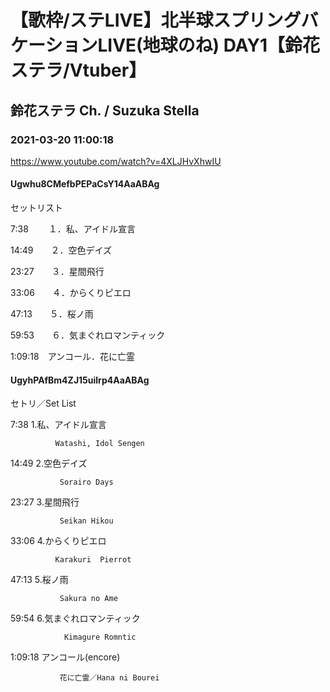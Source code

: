 # 【歌枠/ステLIVE】北半球スプリングバケーションLIVE(地球のね) DAY1【鈴花ステラ/Vtuber】

## 鈴花ステラ Ch. / Suzuka Stella

### 2021-03-20 11:00:18

https://www.youtube.com/watch?v=4XLJHvXhwIU

#### Ugwhu8CMefbPEPaCsY14AaABAg

セットリスト

7:38　　 １．私、アイドル宣言

14:49　　２．空色デイズ

23:27　　３．星間飛行

33:06　　４．からくりピエロ

47:13　　５．桜ノ雨

59:53　　６．気まぐれロマンティック

1:09:18　アンコール．花に亡霊



#### UgyhPAfBm4ZJ15uilrp4AaABAg

セトリ／Set List



7:38  1.私、アイドル宣言       

              Watashi, Idol Sengen 



14:49  2.空色デイズ

               Sorairo Days 



23:27  3.星間飛行

               Seikan Hikou



33:06 4.からくりピエロ 

              Karakuri  Pierrot 



47:13  5.桜ノ雨

               Sakura no Ame



59:54  6.気まぐれロマンティック

                Kimagure Romntic



1:09:18 アンコール(encore)

               花に亡霊／Hana ni Bourei

